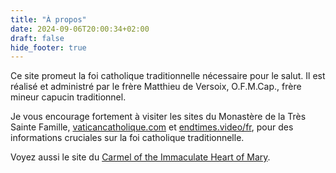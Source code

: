 ```yaml
---
title: "À propos"
date: 2024-09-06T20:00:34+02:00
draft: false
hide_footer: true
---
```


Ce site promeut la foi catholique traditionnelle nécessaire pour le salut. Il est réalisé et administré par le frère Matthieu de Versoix, O.F.M.Cap., frère mineur capucin traditionnel.

Je vous encourage fortement à visiter les sites du Monastère de la Très Sainte Famille, [vaticancatholique.com](https://vaticancatholique.com) et [endtimes.video/fr](https://endtimes.video/fr), pour des informations cruciales sur la foi catholique traditionnelle.
 
Voyez aussi le site du [Carmel of the Immaculate Heart of Mary](https://www.truecatholiccarmel.com).
